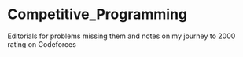 # Competitive_Programming
Editorials for problems missing them and notes on my journey to 2000 rating on Codeforces
